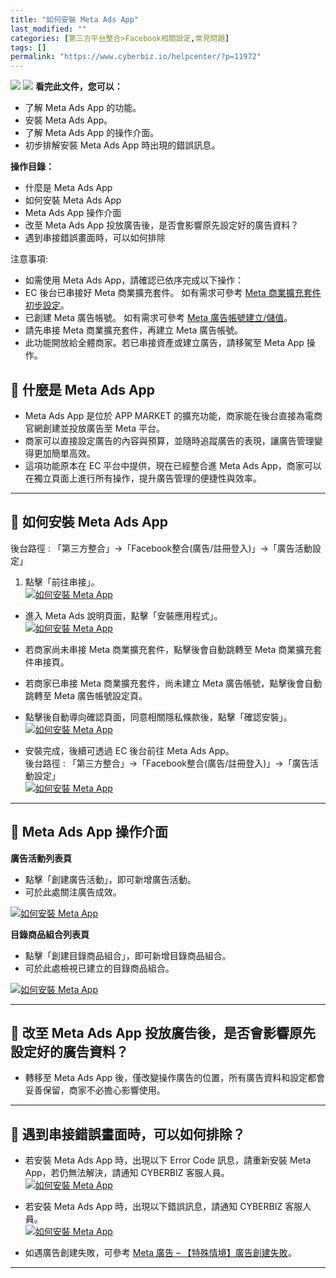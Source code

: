 ```yaml
---
title: "如何安裝 Meta Ads App"
last_modified: ""
categories: [第三方平台整合>Facebook相關設定,常見問題]
tags: []
permalink: "https://www.cyberbiz.io/helpcenter/?p=11972"
---
```


![](https://www.cyberbiz.io/helpcenter/wp-content/uploads/一般版3.png)
![](https://www.cyberbiz.io/helpcenter/wp-content/uploads/PLUS版3.png)
**看完此文件，您可以：**  

* 了解 Meta Ads App 的功能。
* 安裝 Meta Ads App。
* 了解 Meta Ads App 的操作介面。
* 初步排解安裝 Meta Ads App 時出現的錯誤訊息。

**操作目錄：**

* 什麼是 Meta Ads App
* 如何安裝 Meta Ads App
* Meta Ads App 操作介面
* 改至 Meta Ads App 投放廣告後，是否會影響原先設定好的廣告資料？
* 遇到串接錯誤畫面時，可以如何排除

注意事項:  

* 如需使用 Meta Ads App，請確認已依序完成以下操作： 
* EC 後台已串接好 Meta 商業擴充套件。 如有需求可參考 [Meta 商業擴充套件初步設定](https://www.cyberbiz.io/helpcenter/?p=2870)。
* 已創建 Meta 廣告帳號。 如有需求可參考 [Meta 廣告帳號建立/儲值](https://www.cyberbiz.io/helpcenter/?p=5621)。
* 請先串接 Meta 商業擴充套件，再建立 Meta 廣告帳號。
* 此功能開放給全體商家。若已串接資產或建立廣告，請移駕至 Meta App 操作。

## 📌 什麼是 Meta Ads App



* Meta Ads App 是位於 APP MARKET 的擴充功能，商家能在後台直接為電商官網創建並投放廣告至 Meta 平台。
* 商家可以直接設定廣告的內容與預算，並隨時追蹤廣告的表現，讓廣告管理變得更加簡單高效。
* 這項功能原本在 EC 平台中提供，現在已經整合進 Meta Ads App，商家可以在獨立頁面上進行所有操作，提升廣告管理的便捷性與效率。

* * *

## 📌 如何安裝 Meta Ads App


後台路徑 :  「第三方整合」→「Facebook整合(廣告/註冊登入)」→「廣告活動設定」  


1. 點擊「前往串接」。  
[![如何安裝 Meta App](https://www.cyberbiz.io/support/wp-content/uploads/如何安裝-Meta-App01.png)](https://www.cyberbiz.io/support/wp-content/uploads/如何安裝-Meta-App01.png)  

* 進入 Meta Ads 說明頁面，點擊「安裝應用程式」。  
[![如何安裝 Meta App](https://www.cyberbiz.io/support/wp-content/uploads/如何安裝-Meta-App04.png)](https://www.cyberbiz.io/support/wp-content/uploads/如何安裝-Meta-App04.png)  

* 若商家尚未串接 Meta 商業擴充套件，點擊後會自動跳轉至 Meta 商業擴充套件串接頁。
* 若商家已串接 Meta 商業擴充套件，尚未建立 Meta 廣告帳號，點擊後會自動跳轉至 Meta 廣告帳號設定頁。



* 點擊後自動導向確認頁面，同意相關隱私條款後，點擊「確認安裝」。  
[![如何安裝 Meta App](https://www.cyberbiz.io/support/wp-content/uploads/如何安裝-Meta-App05.png)](https://www.cyberbiz.io/support/wp-content/uploads/如何安裝-Meta-App05.png)  

* 安裝完成，後續可透過 EC 後台前往 Meta Ads App。  
後台路徑 :  「第三方整合」→「Facebook整合(廣告/註冊登入)」→「廣告活動設定」  
[![如何安裝 Meta App](https://www.cyberbiz.io/support/wp-content/uploads/如何安裝-Meta-App06.png)](https://www.cyberbiz.io/support/wp-content/uploads/如何安裝-Meta-App06.png)  

* * *

## 📌 Meta Ads App 操作介面


**廣告活動列表頁**

* 點擊「創建廣告活動」，即可新增廣告活動。
* 可於此處關注廣告成效。

[![如何安裝 Meta App](https://www.cyberbiz.io/support/wp-content/uploads/如何安裝-Meta-App09.png)](https://www.cyberbiz.io/support/wp-content/uploads/如何安裝-Meta-App09.png)  

**目錄商品組合列表頁**

* 點擊「創建目錄商品組合」，即可新增目錄商品組合。
* 可於此處檢視已建立的目錄商品組合。

[![如何安裝 Meta App](https://www.cyberbiz.io/support/wp-content/uploads/如何安裝-Meta-App10.png)](https://www.cyberbiz.io/support/wp-content/uploads/如何安裝-Meta-App10.png)  

* * *

## 📌 改至 Meta Ads App 投放廣告後，是否會影響原先設定好的廣告資料？



* 轉移至 Meta Ads App 後，僅改變操作廣告的位置，所有廣告資料和設定都會妥善保留，商家不必擔心影響使用。

* * *

## 📌 遇到串接錯誤畫面時，可以如何排除？



* 若安裝 Meta Ads App 時，出現以下 Error Code 訊息，請重新安裝 Meta App，若仍無法解決，請通知 CYBERBIZ 客服人員。  
[![如何安裝 Meta App](https://www.cyberbiz.io/support/wp-content/uploads/如何安裝-Meta-App11.png)](https://www.cyberbiz.io/support/wp-content/uploads/如何安裝-Meta-App11.png)



* 若安裝 Meta Ads App 時，出現以下錯誤訊息，請通知 CYBERBIZ 客服人員。  
[![如何安裝 Meta App](https://www.cyberbiz.io/support/wp-content/uploads/如何安裝-Meta-App08.png)](https://www.cyberbiz.io/support/wp-content/uploads/如何安裝-Meta-App08.png)  

* 如遇廣告創建失敗，可參考 [Meta 廣告 – 【特殊情境】廣告創建失敗](https://www.cyberbiz.io/helpcenter/?p=10681)。

* * *

